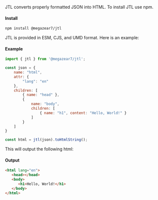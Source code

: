 JTL converts properly formatted JSON into HTML. To install JTL use npm.

#### Install
```bash
npm install @megazear7/jtl
```

JTL is provided in ESM, CJS, and UMD format. Here is an example:

#### Example
```js
import { jtl } from '@megazear7/jtl';

const json = {
    name: "html",
    attr: {
        "lang": "en"
    },
    children: [
        { name: "head" },
        {
            name: "body",
            children: [
                { name: "h1", content: "Hello, World!" }
            ]
        }
    ]
}

const html = jtl(json).toHtmlString();
```

This will output the following html:

#### Output
```html
<html lang="en">
   <head></head>
   <body>
      <h1>Hello, World!</h1>
   </body>
</html>
```
